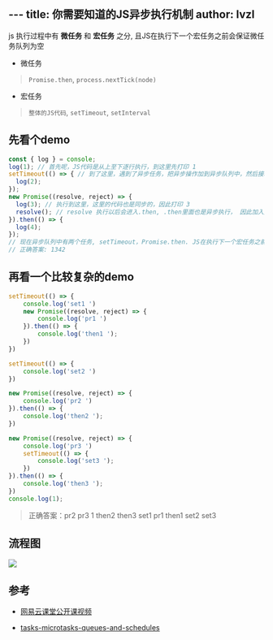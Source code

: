 ﻿﻿---
title: 你需要知道的JS异步执行机制
author: lvzl
---
<!-- # 你需要知道的JS异步执行机制 -->

js 执行过程中有 **微任务** 和 **宏任务** 之分, 且JS在执行下一个宏任务之前会保证微任务队列为空

- 微任务
> `Promise.then`, `process.nextTick(node)`
- 宏任务
> `整体的JS代码`, `setTimeout`, `setInterval`


## 先看个demo

```javascript
const { log } = console;
log(1); // 首先呢，JS代码是从上至下逐行执行，到这里先打印 1
setTimeout(() => { // 到了这里，遇到了异步任务，把异步操作加到异步队列中，然后接着往下执行JS代码
  log(2);
});
new Promise((resolve, reject) => { 
  log(3); // 执行到这里，这里的代码也是同步的，因此打印 3
  resolve(); // resolve 执行以后会进入.then, .then里面也是异步执行， 因此加入异步队列，整个的JS代码第一次就执行完了
}).then(() => {
  log(4);
});
// 现在异步队列中有两个任务, setTimeout，Promise.then. JS在执行下一个宏任务之前会保证微任务队列为空，因此会先打印 4, 再打印 2
// 正确答案: 1342
```

## 再看一个比较复杂的demo

```js
setTimeout(() => {
    console.log('set1 ')
    new Promise((resolve, reject) => {
        console.log('pr1 ')
    }).then(() => {
        console.log('then1 ');
    })
})

setTimeout(() => {
    console.log('set2 ')
})

new Promise((resolve, reject) => {
    console.log('pr2 ')
}).then(() => {
    console.log('then2 ');
})

new Promise((resolve, reject) => {
    console.log('pr3 ')
    setTimeout(() => {
        console.log('set3 ');
    })
}).then(() => {
    console.log('then3 ');
})
console.log(1);
```

> 正确答案：pr2 pr3 1 then2 then3 set1 pr1 then1 set2 set3

## 流程图

![](/blog/assets/img/js_async_excute.jpg)

## 参考

- [网易云课堂公开课视频](https://study.163.com/course/courseLearn.htm?courseId=1210407064)

- [tasks-microtasks-queues-and-schedules](https://jakearchibald.com/2015/tasks-microtasks-queues-and-schedules)